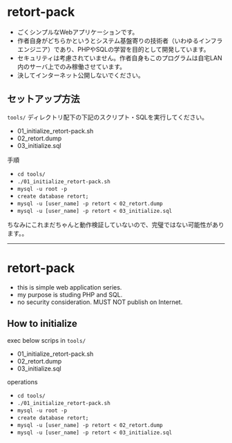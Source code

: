 # retort-pack
- ごくシンプルなWebアプリケーションです。
- 作者自身がどちらかというとシステム基盤寄りの技術者（いわゆるインフラエンジニア）であり、PHPやSQLの学習を目的として開発しています。
- セキュリティは考慮されていません。作者自身もこのプログラムは自宅LAN内のサーバ上でのみ稼働させています。
- 決してインターネット公開しないでください。

## セットアップ方法
`tools/` ディレクトリ配下の下記のスクリプト・SQLを実行してください。

- 01_initialize_retort-pack.sh
- 02_retort.dump
- 03_initialize.sql

手順
- `cd tools/`
- `./01_initialize_retort-pack.sh`
- `mysql -u root -p`
- `create database retort;`
- `mysql -u [user_name] -p retort < 02_retort.dump`
- `mysql -u [user_name] -p retort < 03_initialize.sql`

ちなみにこれまだちゃんと動作検証していないので、完璧ではない可能性があります。。

---

# retort-pack
- this is simple web application series.
- my purpose is studing PHP and SQL.
- no security consideration. MUST NOT publish on Internet.

## How to initialize
exec below scrips in `tools/`

- 01_initialize_retort-pack.sh
- 02_retort.dump
- 03_initialize.sql

operations
- `cd tools/`
- `./01_initialize_retort-pack.sh`
- `mysql -u root -p`
- `create database retort;`
- `mysql -u [user_name] -p retort < 02_retort.dump`
- `mysql -u [user_name] -p retort < 03_initialize.sql`

